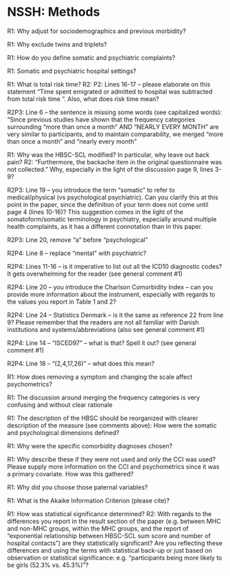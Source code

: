 # NSSH: Methods
R1: Why adjust for sociodemographics and previous morbidity?

R1: Why exclude twins and triplets?

R1: How do you define somatic and psychiatric complaints?

R1: Somatic and psychiatric hospital settings? 

R1: What is total risk time? 
R2: P2: Lines 16-17 – please elaborate on this statement “Time spent emigrated or admitted to hospital was 
subtracted from total risk time “. Also, what does risk time mean?

R2P3: Line 6 – the sentence is missing some words (see capitalized words): “Since previous studies have shown 
that the frequency categories surrounding “more than once a month” AND “NEARLY EVERY MONTH” are very similar to participants, and to maintain comparability, we merged “more than once a month” and “nearly every month”

R1: Why was the HBSC-SCL modified? In particular, why leave out back pain? 
R2: “Furthermore, the backache item in the original questionnaire was not collected.” Why, especially in the light of the discussion page 9, lines 3-9?

R2P3: Line 19 – you introduce the term “somatic” to refer to medical/physical (vs psychological psychiatric). Can 
you clarify this at this point in the paper, since the definition of your term does not come until page 4 (lines 
10-16)? This suggestion comes in the light of the somatoform/somatic terminology in psychiatry, especially 
around multiple health complaints, as it has a different connotation than in this paper. 

R2P3: Line 20, remove “a” before “psychological”

R2P4: Line 8 – replace “mental” with psychiatric?

R2P4: Lines 11-16 – is it imperative to list out all the ICD10 diagnostic codes? It gets overwhelming for the reader (see general comment #1)

R2P4: Line 20 – you introduce the Charlson Comorbidity Index – can you provide more information about the 
instrument, especially with regards to the values you report in Table 1 and 2?

R2P4: Line 24 – Statistics Denmark – is it the same as reference 22 from line 9? Please remember that the readers 
are not all familiar with Danish institutions and systems/abbreviations (also see general comment #1)

R2P4: Line 14 – “ISCED97” – what is that? Spell it out? (see general comment #1)

R2P4: Line 18 – “(2,4,17,26)” – what does this mean?

R1: How does removing a symptom and changing the scale affect psychometrics? 

R1: The discussion around merging the frequency categories is very confusing and without clear rationale 

R1: The description of the HBSC should be reorganized with clearer 
description of the measure (see comments above): How were the somatic and psychological dimensions defined? 

R1: Why were the specific comorbidity diagnoses chosen? 

R1: Why describe these if they were not used and only the CCI was used?Please supply more information on the CCI and psychometrics since it was a primary covariate. How was this gathered? 

R1: Why did you choose those paternal variables? 

R1: What is the Akaike Information Criterion (please cite)? 

R1: How was statistical significance determined? 
R2: With regards to the differences you report in the result section of the paper (e.g. between MHC and non-MHC groups, within the MHC groups, and the report of “exponential relationship between HBSC-SCL 
sum score and number of hospital contacts”) are they statistically significant? Are you reflecting these differences and using the terms with statistical back-up or just based on observation or statistical significance: e.g. “participants being more likely to be girls (52.3% vs. 45.3%)”?

<!-- {BearID:F1C0F19D-2CA7-436E-B52A-4044FFCEB23E-2200-0000068090EF54FF} -->
